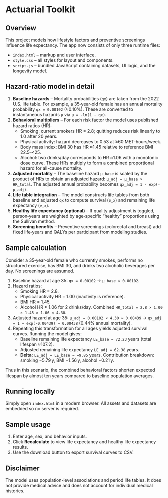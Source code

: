 # Actuarial Toolkit

## Overview
This project models how lifestyle factors and preventive screenings influence life expectancy. The app now consists of only three runtime files:

- `index.html` – markup and user interface.
- `style.css` – all styles for layout and components.
- `script.js` – bundled JavaScript containing datasets, UI logic, and the longevity model.

## Hazard‑ratio model in detail
1. **Baseline hazards** – Mortality probabilities (`qx`) are taken from the 2022 U.S. life table. For example, a 35‑year‑old female has an annual mortality probability `qx = 0.00102` (≈0.10%). These are converted to instantaneous hazards `µ` via `µ = -ln(1 - qx)`.
2. **Behavioral multipliers** – For each risk factor the model uses published hazard ratios (HR):
   - Smoking: current smokers HR = 2.8; quitting reduces risk linearly to 1.0 after 20 years.
   - Physical activity: hazard decreases to 0.53 at ≥60 MET‑hours/week.
   - Body mass index: BMI 30 has HR ≈1.45 relative to reference BMI 22.5–<25.
   - Alcohol: two drinks/day corresponds to HR ≈1.06 with a monotonic dose curve.
   These HRs multiply to form a combined proportional hazard for all-cause mortality.
3. **Adjusted mortality** – The baseline hazard `µ_base` is scaled by the product of HRs to obtain an adjusted hazard: `µ_adj = µ_base × HR_total`. The adjusted annual probability becomes `qx_adj = 1 - exp(-µ_adj)`.
4. **Life table integration** – The model constructs life tables from both baseline and adjusted `qx` to compute survival (`S_x`) and remaining life expectancy (`e_x`).
5. **Healthy life expectancy (optional)** – If quality adjustment is toggled, person‑years are weighted by age‑specific “healthy” proportions using the Sullivan method.
6. **Screening benefits** – Preventive screenings (colorectal and breast) add fixed life‑years and QALYs per participant from modeling studies.

## Sample calculation
Consider a 35‑year‑old female who currently smokes, performs no structured exercise, has BMI 30, and drinks two alcoholic beverages per day. No screenings are assumed.

1. Baseline hazard at age 35: `qx = 0.00102` → `µ_base ≈ 0.00102`.
2. Hazard ratios:
   - Smoking HR = 2.8.
   - Physical activity HR = 1.00 (inactivity is reference).
   - BMI HR = 1.45.
   - Alcohol HR ≈ 1.06 for 2 drinks/day.
   Combined `HR_total = 2.8 × 1.00 × 1.45 × 1.06 ≈ 4.30`.
3. Adjusted hazard at age 35: `µ_adj = 0.00102 × 4.30 ≈ 0.00439` → `qx_adj = 1 − exp(-0.00439) ≈ 0.00438` (0.44% annual mortality).
4. Repeating this transformation for all ages yields adjusted survival curves. Running the model gives:
   - Baseline remaining life expectancy `LE_base = 72.23` years (total lifespan ≈107.2).
   - Adjusted remaining life expectancy `LE_adj = 62.38` years.
   - **Delta:** `LE_adj − LE_base = −9.85` years.
   Contribution breakdown: smoking −5.79 y, BMI −1.56 y, alcohol −0.21 y.

Thus in this scenario, the combined behavioral factors shorten expected lifespan by almost ten years compared to baseline population averages.

## Running locally
Simply open `index.html` in a modern browser. All assets and datasets are embedded so no server is required.

## Sample usage
1. Enter age, sex, and behavior inputs.
2. Click **Recalculate** to view life expectancy and healthy life expectancy results.
3. Use the download button to export survival curves to CSV.

## Disclaimer
The model uses population-level associations and period life tables. It does not provide medical advice and does not account for individual medical histories.
